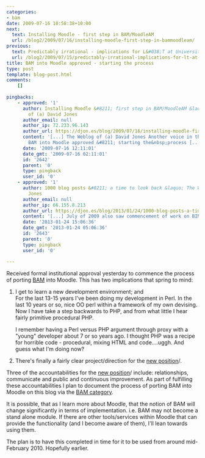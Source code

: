 ```yaml
---
categories:
- bam
date: 2009-07-16 10:58:38+10:00
next:
  text: Installing Moodle - first step in BAM/MoodleAM
  url: /blog2/2009/07/16/installing-moodle-first-step-in-bammoodleam/
previous:
  text: Predictably irrational - implications for L&#038;T at Universities
  url: /blog2/2009/07/15/predictably-irrational-implications-for-lt-at-universities/
title: BAM into Moodle approved - starting the process
type: post
template: blog-post.html
comments:
    []
    
pingbacks:
    - approved: '1'
      author: Installing Moodle &#8211; first step in BAM/MoodleAM &laquo; The Weblog
        of (a) David Jones
      author_email: null
      author_ip: 72.233.96.143
      author_url: https://djon.es/blog/2009/07/16/installing-moodle-first-step-in-bammoodleam/
      content: '[...] The Weblog of (a) David Jones Another voice in the blogosphere    &laquo;
        BAM into Moodle approved &#8211; starting the&nbsp;process [...]'
      date: '2009-07-16 12:11:01'
      date_gmt: '2009-07-16 02:11:01'
      id: '2642'
      parent: '0'
      type: pingback
      user_id: '0'
    - approved: '1'
      author: 1000 blog posts &#8211; a time to look back &laquo; The Weblog of (a) David
        Jones
      author_email: null
      author_ip: 66.155.8.213
      author_url: https://djon.es/blog/2013/01/24/1000-blog-posts-a-time-to-look-back/
      content: '[...] July of 2009 also saw commencement of work on BIM [...]'
      date: '2013-01-24 15:06:36'
      date_gmt: '2013-01-24 05:06:36'
      id: '2643'
      parent: '0'
      type: pingback
      user_id: '0'
    
---
```

Received formal institutional approval yesterday to commence the process of porting [BAM](/blog2/research/bam-blog-aggregation-management/) into Moodle. This has two implications that spring to mind:

1. I get to learn a new development environment; and  
    For the last 13-15 years I've been doing my development in Perl. In the last 10 years or so, nice OO perl within a framework of my own devising. Now I have take a step backwards to PHP, and from what little I hear fairly primitive procedural PHP.
    
    I remember having a Perl versus PHP argument through proxy with a "young" developer about 7 or so years ago. I thought PHP was a recipe for horrible code - procedural, mixing HTML and code....uggh. And guess what I'm doing now?
    
2. There's finally a fairly clear project/direction for the [new position](/blog2/2009/08/20/elearning-and-innovation-specialist-report-1-4-20-august)/.

Three of the accountabilities for the [new position](/blog2/2009/08/20/elearning-and-innovation-specialist-report-1-4-20-august)/ include: relationships, communicate and public and continuous improvement. As part of fulfilling these accountabilities I plan to document the process of porting BAM into Moodle on this blog via the [BAM category](/blog2/category/bam/).

It is possible, that as I learn more about Moodle, that the notion of BAM will change significantly in terms of implementation. i.e. BAM may not become a stand alone module. If there are other tools/services within Moodle that can provide the functionality (and I become aware of them), I'll lean towards using them.

The plan is to have this completed in time for it to be used from around mid-February 2010. Hopefully earlier.